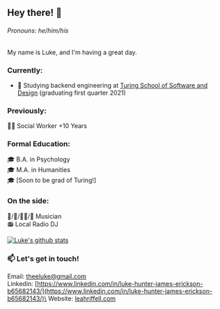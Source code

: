 ## Hey there! 👋
###### Pronouns: he/him/his

My name is Luke, and I'm having a great day.

### Currently:
- 🏫 Studying backend engineering at [Turing School of Software and Design](https://turing.io/) (graduating first quarter 2021)

### Previously:
👨‍💼 Social Worker +10 Years

### Formal Education:
🎓 B.A. in Psychology  
🎓 M.A. in Humanities  
🎓 [Soon to be grad of Turing!]  

### On the side:
🥁/🎸/🧑‍🎤/🎹 Musician  
📻 Local Radio DJ  

[![Luke's github stats](https://github-readme-stats.vercel.app/api?username=lhje)](https://github.com/lhje/github-readme-stats)

### 📫 Let's get in touch!
Email: theeluke@gmail.com\
Linkedin: [https://www.linkedin.com/in/luke-hunter-james-erickson-b65682143/](https://www.linkedin.com/in/luke-hunter-james-erickson-b65682143/)\
Website: [leahriffell.com](www.leahriffell.com)
<!--
**LHJE/LHJE** is a ✨ _special_ ✨ repository because its `README.md` (this file) appears on your GitHub profile.

Here are some ideas to get you started:

- 🔭 I’m currently working on ...
- 🌱 I’m currently learning ...
- 👯 I’m looking to collaborate on ...
- 🤔 I’m looking for help with ...
- 💬 Ask me about ...
- 📫 How to reach me: ...
- 😄 Pronouns: ...
- ⚡ Fun fact: ...
-->
